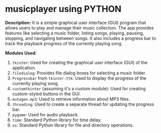 # musicplayer using PYTHON

**Description:**
It is a simple graphical user interface (GUI) program that allows users to play and manage their music collection. The app provides features like selecting a music folder, listing songs, playing, pausing, stopping, and navigating between songs. It also includes a progress bar to track the playback progress of the currently playing song.

**Modules Used:**
1. `tkinter`: Used for creating the graphical user interface (GUI) of the application.
2. `filedialog`: Provides file dialog boxes for selecting a music folder.
3. `Progressbar` from `tkinter.ttk`: Used to display the progress of the currently playing song.
4. `customtkinter` (assuming it's a custom module): Used for creating custom-styled buttons in the GUI.
5. `mutagen.mp3`: Used to retrieve information about MP3 files.
6. `threading`: Used to create a separate thread for updating the progress bar.
7. `pygame`: Used for audio playback.
8. `time`: Standard Python library for time delay.
9. `os`: Standard Python library for file and directory operations.
